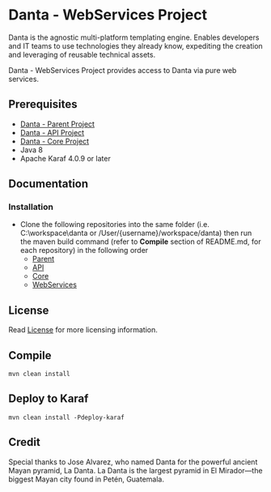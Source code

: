 # Danta - WebServices Project

Danta is the agnostic multi-platform templating engine. Enables developers and IT teams to use technologies they already know, expediting the creation and leveraging of reusable technical assets.

Danta - WebServices Project provides access to Danta via pure web services.

## Prerequisites

 * [Danta - Parent Project](https://github.com/DantaFramework/Parent)
 * [Danta - API Project](https://github.com/DantaFramework/API)
 * [Danta - Core Project](https://github.com/DantaFramework/Core)
 * Java 8
 * Apache Karaf 4.0.9 or later

## Documentation

### Installation

   * Clone the following repositories into the same folder (i.e. C:\workspace\danta or /User/{username}/workspace/danta)
   then run the maven build command (refer to **Compile** section of README.md, for each repository) in the following order
     * [Parent](https://github.com/DantaFramework/Parent)
     * [API](https://github.com/DantaFramework/API)
     * [Core](https://github.com/DantaFramework/Core)
     * [WebServices](https://github.com/DantaFramework/WebServices)

## License

Read [License](LICENSE) for more licensing information.

## Compile

    mvn clean install

## Deploy to Karaf

    mvn clean install -Pdeploy-karaf

## Credit

Special thanks to Jose Alvarez, who named Danta for the powerful ancient Mayan pyramid, La Danta.
La Danta is the largest pyramid in El Mirador—the biggest Mayan city found in Petén, Guatemala.